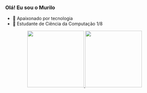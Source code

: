 ### Olá! Eu sou o Murilo


- 🔭 Apaixonado por tecnologia
- 🌱 Estudante de Ciência da Computação 1/8
 
<div align="center">
  <a href="https://github.com/davidluiz91">
  <img height="180em" src="https://github-readme-stats.vercel.app/api?username=murilobarbosaa&show_icons=true&theme=dark&include_all_commits=true&count_private=true"/>
  <img height="180em" src="https://github-readme-stats.vercel.app/api/top-langs/?username=murilobarbosaa&layout=compact&langs_count=7&theme=dark"/>
</div>
